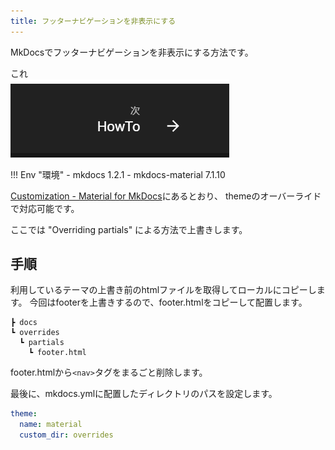 ```yaml
---
title: フッターナビゲーションを非表示にする
---
```


MkDocsでフッターナビゲーションを非表示にする方法です。

これ  
![footer navigation](footer-nav.png)

!!! Env "環境"
    - mkdocs 1.2.1
    - mkdocs-material 7.1.10

[Customization - Material for MkDocs](https://squidfunk.github.io/mkdocs-material/customization/#extending-the-theme)にあるとおり、
themeのオーバーライドで対応可能です。

ここでは "Overriding partials" による方法で上書きします。

## 手順

利用しているテーマの上書き前のhtmlファイルを取得してローカルにコピーします。
今回はfooterを上書きするので、footer.htmlをコピーして配置します。

```
┣ docs
┗ overrides
  ┗ partials
    ┗ footer.html
```

footer.htmlから`<nav>`タグをまるごと削除します。

最後に、mkdocs.ymlに配置したディレクトリのパスを設定します。
```yaml
theme:
  name: material
  custom_dir: overrides
```
